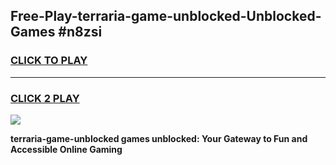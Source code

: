 
## Free-Play-terraria-game-unblocked-Unblocked-Games #n8zsi
<h3>
<a href="https://news.freeplayer.one?title=terraria-game-unblocked&ref=8M">CLICK TO PLAY</a></h3>
<hr>

<h3>
<a href="https://news.freeplayer.one?title=terraria-game-unblocked&ref=8M">CLICK 2 PLAY</a>
  
</h3>

<a href="https://news.freeplayer.one?title=terraria-game-unblocked&ref=8M"><img src="https://clearcache.store/games.png"></a>


**terraria-game-unblocked games unblocked: Your Gateway to Fun and Accessible Online Gaming**
